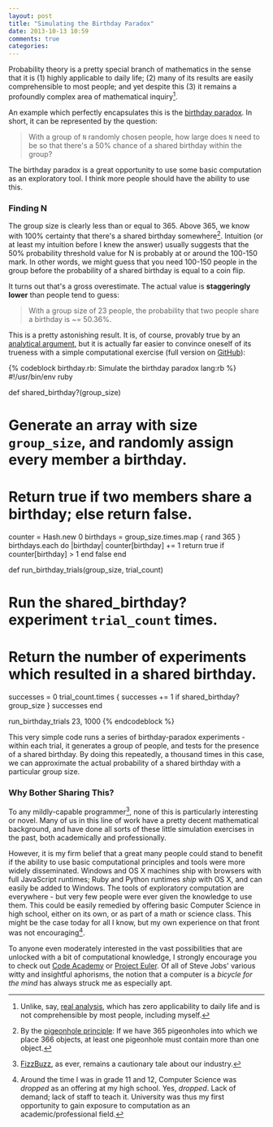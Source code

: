 ```yaml
---
layout: post
title: "Simulating the Birthday Paradox"
date: 2013-10-13 10:59
comments: true
categories:
---
```

Probability theory is a pretty special branch of mathematics in the sense that it is (1) highly applicable to daily life; (2) many of its results are easily comprehensible to most people; and yet despite this (3) it remains a profoundly complex area of mathematical inquiry[^1].<!--more-->

An example which perfectly encapsulates this is the [birthday paradox](http://en.wikipedia.org/wiki/Birthday_paradox). In short, it can be represented by the question:

> With a group of `N` randomly chosen people, how large does `N` need to be so that there's a 50% chance of a shared birthday within the group?

The birthday paradox is a great opportunity to use some basic computation as an exploratory tool. I think more people should have the ability to use this.

### Finding N

The group size is clearly less than or equal to 365. Above 365, we know with 100% certainty that there's a shared birthday somewhere[^2]. Intuition (or at least my intuition before I knew the answer) usually suggests that the 50% probability threshold value for N is probably at or around the 100-150 mark. In other words, we might guess that you need 100-150 people in the group before the probability of a shared birthday is equal to a coin flip.

It turns out that's a gross overestimate. The actual value is **staggeringly lower** than people tend to guess:

> With a group size of 23 people, the probability that two people share a birthday is ~= 50.36%.

This is a pretty astonishing result. It is, of course, provably true by an [analytical argument](http://en.wikipedia.org/wiki/Birthday_paradox#Calculating_the_probability), but it is actually far easier to convince oneself of its trueness with a simple computational exercise (full version on [GitHub](https://gist.github.com/dliggat/6963840)):

{% codeblock birthday.rb: Simulate the birthday paradox lang:rb %}
#!/usr/bin/env ruby

def shared_birthday?(group_size)
  # Generate an array with size `group_size`, and randomly assign every member a birthday.
  # Return true if two members share a birthday; else return false.
  counter   = Hash.new 0
  birthdays = group_size.times.map { rand 365 }
  birthdays.each do |birthday|
    counter[birthday] += 1
    return true if counter[birthday] > 1
  end
  false
end

def run_birthday_trials(group_size, trial_count)
  # Run the shared_birthday? experiment `trial_count` times.
  # Return the number of experiments which resulted in a shared birthday.
  successes = 0
  trial_count.times { successes += 1 if shared_birthday? group_size }
  successes
end

run_birthday_trials 23, 1000
{% endcodeblock %}

This very simple code runs a series of birthday-paradox experiments - within each trial, it generates a group of people, and tests for the presence of a shared birthday. By doing this repeatedly, a thousand times in this case, we can approximate the actual probability of a shared birthday with a particular group size.

### Why Bother Sharing This?

To any mildly-capable programmer[^3], none of this is particularly interesting or novel. Many of us in this line of work have a pretty decent mathematical background, and have done all sorts of these little simulation exercises in the past, both academically and professionally.

However, it is my firm belief that a great many people could stand to benefit if the ability to use basic computational principles and tools were more widely disseminated. Windows and OS X machines ship with browsers with full JavaScript runtimes; Ruby and Python runtimes *ship* with OS X, and can easily be added to Windows. The tools of exploratory computation are everywhere - but very few people were ever given the knowledge to use them. This could be easily remedied by offering basic Computer Science in high school, either on its own, or as part of a math or science class. This might be the case today for all I know, but my own experience on that front was not encouraging[^4].

To anyone even moderately interested in the vast possibilities that are unlocked with a bit of computational knowledge, I strongly encourage you to check out [Code Academy](http://www.codecademy.com/) or [Project Euler](http://projecteuler.net). Of all of Steve Jobs' various witty and insightful aphorisms, the notion that a computer is a *bicycle for the mind* has always struck me as especially apt.

[^1]: Unlike, say, [real analysis](http://en.wikipedia.org/wiki/Real_analysis), which has zero applicability to daily life and is not comprehensible by most people, including myself.
[^2]: By the [pigeonhole principle](http://en.wikipedia.org/wiki/Pigeonhole_principle): If we have 365 pigeonholes into which we place 366 objects, at least one pigeonhole must contain more than one object.
[^3]: [FizzBuzz](http://www.codinghorror.com/blog/2007/02/why-cant-programmers-program.html), as ever, remains a cautionary tale about our industry.
[^4]: Around the time I was in grade 11 and 12, Computer Science was *dropped* as an offering at my high school. Yes, *dropped*. Lack of demand; lack of staff to teach it. University was thus my first opportunity to gain exposure to computation as an academic/professional field.
